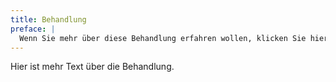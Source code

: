 ```yaml
---
title: Behandlung
preface: |
  Wenn Sie mehr über diese Behandlung erfahren wollen, klicken Sie hier.
---
```


Hier ist mehr Text über die Behandlung.
